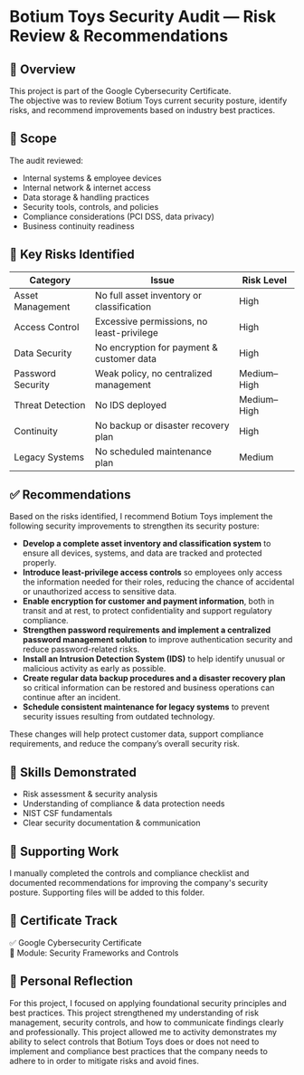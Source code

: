 # Botium Toys Security Audit — Risk Review & Recommendations

## 📌 Overview  
This project is part of the Google Cybersecurity Certificate.  
The objective was to review Botium Toys current security posture, identify risks, and recommend improvements based on industry best practices.

## 🎯 Scope  
The audit reviewed:
- Internal systems & employee devices  
- Internal network & internet access  
- Data storage & handling practices  
- Security tools, controls, and policies  
- Compliance considerations (PCI DSS, data privacy)  
- Business continuity readiness  

## 🛑 Key Risks Identified  

| Category | Issue | Risk Level |
|---|---|---|
| Asset Management | No full asset inventory or classification | High |
| Access Control | Excessive permissions, no least-privilege | High |
| Data Security | No encryption for payment & customer data | High |
| Password Security | Weak policy, no centralized management | Medium–High |
| Threat Detection | No IDS deployed | Medium–High |
| Continuity | No backup or disaster recovery plan | High |
| Legacy Systems | No scheduled maintenance plan | Medium |

## ✅ Recommendations  
Based on the risks identified, I recommend Botium Toys implement the following security improvements to strengthen its security posture:

- **Develop a complete asset inventory and classification system** to ensure all devices, systems, and data are tracked and protected properly.
- **Introduce least-privilege access controls** so employees only access the information needed for their roles, reducing the chance of accidental or unauthorized access to sensitive data.
- **Enable encryption for customer and payment information**, both in transit and at rest, to protect confidentiality and support regulatory compliance.
- **Strengthen password requirements and implement a centralized password management solution** to improve authentication security and reduce password-related risks.
- **Install an Intrusion Detection System (IDS)** to help identify unusual or malicious activity as early as possible.
- **Create regular data backup procedures and a disaster recovery plan** so critical information can be restored and business operations can continue after an incident.
- **Schedule consistent maintenance for legacy systems** to prevent security issues resulting from outdated technology.

These changes will help protect customer data, support compliance requirements, and reduce the company’s overall security risk.

## 🧠 Skills Demonstrated
- Risk assessment & security analysis  
- Understanding of compliance & data protection needs  
- NIST CSF fundamentals  
- Clear security documentation & communication  

## 📂 Supporting Work
I manually completed the controls and compliance checklist and documented recommendations for improving the company's security posture. Supporting files will be added to this folder.

## 📁 Certificate Track
✅ Google Cybersecurity Certificate  
📍 Module: Security Frameworks and Controls

## 🚀 Personal Reflection
For this project, I focused on applying foundational security principles and best practices. This project strengthened my understanding of risk management, security controls, and how to communicate findings clearly and professionally. 
This project allowed me to activity demonstrates my ability to select controls that Botium Toys does or does not need to implement and compliance best practices that the company needs to adhere to in order to mitigate risks and avoid fines.
